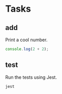 # Tasks

## add

Print a cool number.

```js
console.log(2 + 2);
```

## test

Run the tests using Jest.

```sh
jest
```

